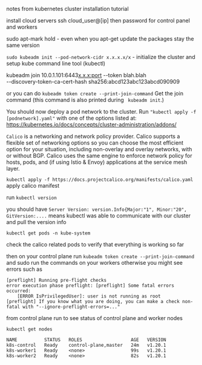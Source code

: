 notes from kubernetes cluster installation tutorial

install cloud servers ssh cloud_user@[ip] then password for control panel and workers

sudo apt-mark hold <package> - even when you apt-get update the packages stay the same version

`sudo kubeadm init --pod-network-cidr x.x.x.x/x` - initialize the cluster and setup kube command line tool (kubectl)

kubeadm join 10.0.1.101:6443<x.x.x:port> --token blah.blah \
    --discovery-token-ca-cert-hash sha256:abcd123abc123abcd090909

or you can do 
 `kubeadm token create --print-join-command`
Get the join command (this command is also printed during ` kubeadm init`.)

You should now deploy a pod network to the cluster.
Run `"kubectl apply -f [podnetwork].yaml"` with one of the options listed at:
  https://kubernetes.io/docs/concepts/cluster-administration/addons/


`Calico` is a networking and network policy provider. Calico supports a flexible set of networking options so you can choose the most efficient option for your situation, including non-overlay and overlay networks, with or without BGP. Calico uses the same engine to enforce network policy for hosts, pods, and (if using Istio & Envoy) applications at the service mesh layer.

`kubectl apply -f https://docs.projectcalico.org/manifests/calico.yaml` apply calico manifest

run `kubectl version`

you should have 
`Server Version: version.Info{Major:"1", Minor:"20", GitVersion:....`
means kubectl was able to communicate with our cluster and pull the version info

`kubectl get pods -n kube-system`

check the calico related pods to verify that everything is working so far

then on your control plane run 
`kubeadm token create --print-join-command`
and sudo run the commands on your workers otherwise you might see errors such as
```
[preflight] Running pre-flight checks
error execution phase preflight: [preflight] Some fatal errors occurred:
	[ERROR IsPrivilegedUser]: user is not running as root
[preflight] If you know what you are doing, you can make a check non-fatal with "--ignore-preflight-errors=..."
```

from control plane run to see status of control plane and worker nodes

`kubectl get nodes`

```
NAME          STATUS   ROLES                  AGE   VERSION
k8s-control   Ready    control-plane,master   24m   v1.20.1
k8s-worker1   Ready    <none>                 99s   v1.20.1
k8s-worker2   Ready    <none>                 82s   v1.20.1
```